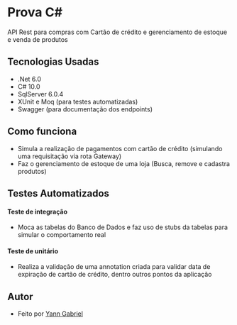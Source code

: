 # Prova C#
API Rest para compras com Cartão de crédito e gerenciamento de estoque e venda de produtos 

## Tecnologias Usadas
- .Net 6.0
- C# 10.0
- SqlServer 6.0.4
- XUnit e Moq (para testes automatizadas)
- Swagger (para documentação dos endpoints)

## Como funciona
- Simula a realização de pagamentos com cartão de crédito (simulando uma requisitação via rota Gateway) 
- Faz o gerenciamento de estoque de uma loja (Busca, remove e cadastra produtos)

## Testes Automatizados
#### Teste de integração
- Moca as tabelas do Banco de Dados e faz uso de stubs da tabelas para simular o comportamento real 
#### Teste de unitário
- Realiza a validação de uma annotation criada para validar data de expiração de cartão de crédito, dentro outros pontos da aplicação

## Autor
- Feito por [Yann Gabriel](https://www.linkedin.com/in/yann-gabriel-764abab6/)